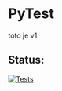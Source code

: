 # PyTest


toto je v1


## Status:

[![Tests](https://github.com/erlep/PyTest/actions/workflows/tests.yml/badge.svg)](https://github.com/erlep/PyTest/actions/workflows/tests.yml)

